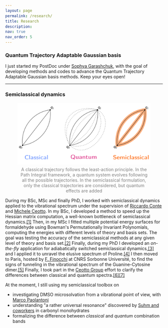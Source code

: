 ```yaml
---
layout: page
permalink: /research/
title: Research
description:
nav: true
nav_order: 5
---
```


### Quantum Trajectory Adaptable Gaussian basis

I just started my PostDoc under [Sophya Garashchuk](https://sc.edu/study/colleges_schools/chemistry_and_biochemistry/our_people/directory/garashchuk_sophya.php), with the goal of developing methods and codes to advance the Quantum Trajectory Adaptable Gaussian basis methods. Keep your eyes open!

---

### Semiclassical dynamics

<div style="text-align: center;">
    <figure>
        <img src="/assets/img/CLvsQMvsSCL.svg" style="max-width: 100%; height: auto;" />
        <figcaption style="font-size: 14px; color: gray; margin-top: 5px;">
             A classical trajectory follows the least-action principle. In the Path Integral framework, a quantum system     evolves following all the possible trajectories. In the semiclassical formulation, only the classical trajectories are considered, but quantum effects are added
        </figcaption>
    </figure>
</div>


During my BSc, MSc and finally PhD, I worked with semiclassical dynamics applied to the vibrational spectrum under the supervision of [Riccardo Conte](https://sites.unimi.it/ceotto/about_RiccardoConte.html) and [Michele Ceotto](https://sites.unimi.it/ceotto/about_michele.html). In my BSc, I developed a method to speed up the Hessian matrix computation, a well-known bottleneck of semiclassical dynamics.[[1]](/publications#Conte2019) Then, in my MSc I fitted multiple potential energy surfaces for formaldehyde using Bowman's Permutationally Invariant Polynomials, computing the energies with different levels of theory and basis sets. The goal was testing the accuracy of the semiclassical methods at any given level of theory and basis set.[[2]](/publications#Conte_Ceotto_formaldehydePESs_2020) Finally, during my PhD I developed an *on-the-fly* application for adiabatically switched semiclassical dynamics,[[3]](/publications#Botti2021) and I applied it to unravel the elusive spectrum of Proline.[[4]](/publications#Botti2022) I then moved to Paris, hosted by [F. Finocchi](https://scholar.google.com/citations?user=3BkDDlIAAAAJ&hl=en) at CNRS Sorbonne Université, to find the signs of tunneling in the vibrational spectrum of the Guanine-Cytosine dimer.[[5]](/publications#Botti2023) Finally, I took part in the [Ceotto Group](https://sites.unimi.it/ceotto/index.html) effort to clarify the differences between classical and quantum spectra.[[6]](/publications#Conte2023)[[7]](/publications#Conte2024)

At the moment, I still using my semiclassical toolbox on
 - investigating DMSO microsolvation from a vibrational point of view, with [Marco Paolantoni](https://www.unipg.it/personale/marco.paolantoni)
 - understanding "a rather universal resonance" discovered by [Suhm and coworkers](https://pubs.acs.org/doi/10.1021/acs.jpclett.0c03197) in carbonyl monohydrates
 - formalizing the difference between *classical* and *quantum* combination bands




 
